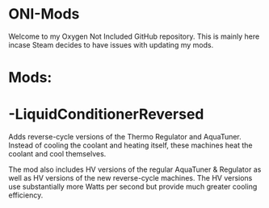 # ONI-Mods
Welcome to my Oxygen Not Included GitHub repository.
This is mainly here incase Steam decides to have issues with updating my mods.




# Mods:
# -LiquidConditionerReversed

Adds reverse-cycle versions of the Thermo Regulator and AquaTuner. Instead of cooling the coolant and heating itself, these machines heat the coolant and cool themselves.

The mod also includes HV versions of the regular AquaTuner & Regulator as well as HV versions of the new reverse-cycle machines. The HV versions use substantially more Watts per second but provide much greater cooling efficiency.
